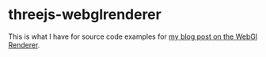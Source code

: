 # threejs-webglrenderer 

This is what I have for source code examples for [my blog post on the WebGl Renderer](https://dustinpfister.github.io/2018/11/24/threejs-webglrenderer/).

